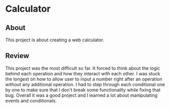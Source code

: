 # Calculator

## About

This project is about creating a web calculator.

## Review

This project was the most difficult so far. It forced to think about the logic behind each operation and how they interact with each other. I was stuck the longest on how to allow user to input a number right after an operation without any additional operation. I had to step through each conditional one by one to make sure that I don't break some functionality while fixing that bug. Overall it was a good project and I learned a lot about manipulating events and conditionals.